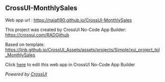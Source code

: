 ## CrossUI-MonthlySales
Web app url : https://najafi90.github.io/CrossUI-MonthlySales

This project was created by CrossUI No-Code App Builder: https://crossui.com/RADGithub

Based on template: https://linb.github.io/CrossUI_Assets/assets/projects/Simple/xui_project_tpl_MonthlySales

Click [here](https://crossui.com/RADGithub/#!from=github&owner=najafi90&repo=CrossUI-MonthlySales) to edit this web app in CrossUI No-Code App Builder

<i>Powered by [CrossUI](https://crossui.com)</i>
